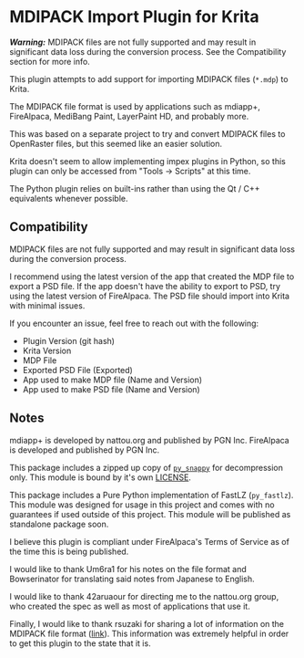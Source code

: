 # MDIPACK Import Plugin for Krita

***Warning:*** MDIPACK files are not fully supported and may result in significant data loss during the conversion process. See the Compatibility section for more info.

This plugin attempts to add support for importing MDIPACK files (`*.mdp`) to Krita.

The MDIPACK file format is used by applications such as mdiapp+, FireAlpaca, MediBang Paint, LayerPaint HD, and probably more.

This was based on a separate project to try and convert MDIPACK files to OpenRaster files, but this seemed like an easier solution.

Krita doesn't seem to allow implementing impex plugins in Python, so this plugin can only be accessed from "Tools -> Scripts" at this time.

The Python plugin relies on built-ins rather than using the Qt / C++ equivalents whenever possible.

## Compatibility

MDIPACK files are not fully supported and may result in significant data loss during the conversion process.

I recommend using the latest version of the app that created the MDP file to export a PSD file. If the app doesn't have the ability to export to PSD, try using the latest version of FireAlpaca. The PSD file should import into Krita with minimal issues.

If you encounter an issue, feel free to reach out with the following:

- Plugin Version (git hash)
- Krita Version
- MDP File
- Exported PSD File (Exported)
- App used to make MDP file (Name and Version)
- App used to make PSD file (Name and Version)

## Notes

mdiapp+ is developed by nattou.org and published by PGN Inc.
FireAlpaca is developed and published by PGN Inc.

This package includes a zipped up copy of [`py_snappy`](https://github.com/ethereum/py-snappy) for decompression only. This module is bound by it's own [LICENSE](https://github.com/ethereum/py-snappy/blob/master/LICENSE).

This package includes a Pure Python implementation of FastLZ (`py_fastlz`). This module was designed for usage in this project and comes with no guarantees if used outside of this project. This module will be published as standalone package soon.

I believe this plugin is compliant under FireAlpaca's Terms of Service as of the time this is being published.

I would like to thank Um6ra1 for his notes on the file format and Bowserinator for translating said notes from Japanese to English.

I would like to thank 42aruaour for directing me to the nattou.org group, who created the spec as well as most of applications that use it.

Finally, I would like to thank rsuzaki for sharing a lot of information on the MDIPACK file format ([link](https://github.com/rsuzaki/mdp_format)). This information was extremely helpful in order to get this plugin to the state that it is.
